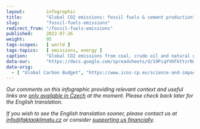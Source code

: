 ```yaml
---
layout:        infographic
title:         "Global CO2 emissions: fossil fuels & cement production"
slug:          "fossil-fuels-emissions"
redirect_from: "/fossil-fuels-emissions"
published:     2022-07-26
weight:        95
tags-scopes:   [ world ]
tags-topics:   [ emissions, energy ]
caption:       "Global CO2 emissions from coal, crude oil and natural gas combustion have increased fourfold over the past 60 years. These emissions will have to be reduced to almost zero if we are to achieve carbon neutrality."
data-our:      "https://docs.google.com/spreadsheets/d/19PiqYV6FkttzrNcjkbTQmphzxgydtTc1MB6nDZpybj0/edit?usp=sharing"
data-orig:
  - [ "Global Carbon Budget", "https://www.icos-cp.eu/science-and-impact/global-carbon-budget/2020" ]
---
```


_Our comments on this infographic providing relevant context and useful links are [only available in Czech](https://faktaoklimatu.cz/infografiky/emise-fosilni-paliva) at the moment. Please check back later for the English translation._

_If you wish to see the English translation sooner, please contact us at [info@faktaoklimatu.cz](mailto:info@faktaoklimatu.cz) or consider [supporting us financially](https://www.darujme.cz/projekt/1203742)._
